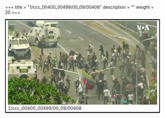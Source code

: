 +++
title = "1/ccc_00400_00499/00_09/00408"
description = ""
weight = 20
+++

<table style="border:2px solid black;max-width:800px;max-height:800px;" 
><tr><td>
<img class="center-fit-jpg"
src="/jpg_/aaa_20190430_NxaOmWaI8sI_00407.jpg">
1/ccc_00400_00499/00_09/00408
</img></td></tr></table>

